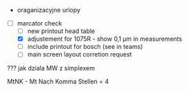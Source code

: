 - oraganizacyjne urlopy
- [ ] marcator check
	- [ ] new printout head table 
	- [x] adjustement for 1075R - show 0,1 µm in measurements
	- [ ] include printout for bosch (see in teams)
	- [ ] main screen layout corretion request

??? jak dziala MW z simplexem

MtNK - Mt Nach Komma Stellen
 = 4